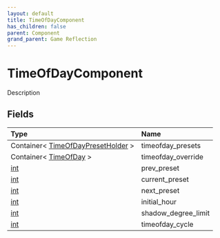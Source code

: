 ```yaml
---
layout: default
title: TimeOfDayComponent
has_children: false
parent: Component
grand_parent: Game Reflection
---
```

# TimeOfDayComponent
Description 

## Fields

| Type | Name |
|:----------|:--------------|
| Container< [TimeOfDayPresetHolder](/riftbreaker-wiki/docs/game-reflection/components/time_of_day_preset_holder/) > | timeofday_presets |
| Container< [TimeOfDay](/riftbreaker-wiki/docs/game-reflection/enums/time_of_day/) > | timeofday_override |
| [int](/riftbreaker-wiki/docs/game-reflection/enums/int/) | prev_preset |
| [int](/riftbreaker-wiki/docs/game-reflection/enums/int/) | current_preset |
| [int](/riftbreaker-wiki/docs/game-reflection/enums/int/) | next_preset |
| [int](/riftbreaker-wiki/docs/game-reflection/enums/int/) | initial_hour |
| [int](/riftbreaker-wiki/docs/game-reflection/enums/int/) | shadow_degree_limit |
| [int](/riftbreaker-wiki/docs/game-reflection/enums/int/) | timeofday_cycle |

